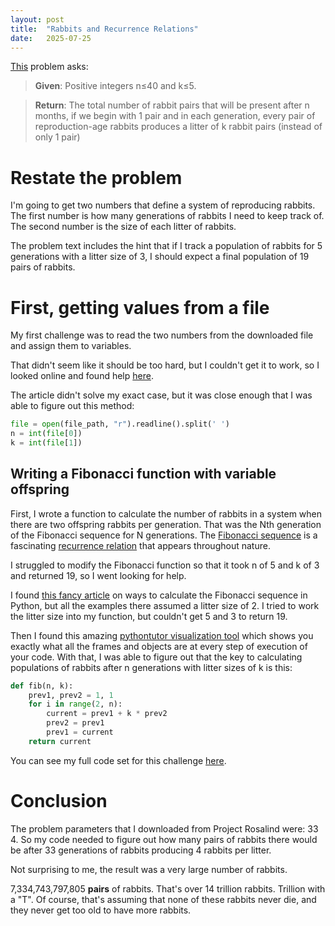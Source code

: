 ```yaml
---
layout: post
title:  "Rabbits and Recurrence Relations"
date:   2025-07-25
---
```


[This](https://rosalind.info/problems/fib/) problem asks:

> **Given**: Positive integers n≤40 and k≤5.

> **Return**: The total number of rabbit pairs that will be present after n months, if we begin with 1 pair and in each generation, every pair of reproduction-age rabbits produces a litter of k rabbit pairs (instead of only 1 pair)

<!--break-->

# Restate the problem

I'm going to get two numbers that define a system of reproducing rabbits. The first number is how many generations of rabbits I need to keep track of. The second number is the size of each litter of rabbits.

The problem text includes the hint that if I track a population of rabbits for 5 generations with a litter size of 3, I should expect a final population of 19 pairs of rabbits.

# First, getting values from a file
My first challenge was to read the two numbers from the downloaded file and assign them to variables.

That didn't seem like it should be too hard, but I couldn't get it to work, so I looked online and found help [here](https://scipython.com/books/book2/chapter-2-the-core-python-language-i/examples/reading-numbers-from-a-file/).

The article didn't solve my exact case, but it was close enough that I was able to figure out this method:

```python 
file = open(file_path, "r").readline().split(' ')
n = int(file[0])
k = int(file[1])
```

## Writing a Fibonacci function with variable offspring
First, I wrote a function to calculate the number of rabbits in a system when there are two offspring rabbits per generation. That was the Nth generation of the Fibonacci sequence for N generations. The [Fibonacci sequence](https://rosalind.info/glossary/fibonacci-sequence/) is a fascinating [recurrence relation](https://en.wikipedia.org/wiki/Recurrence_relation) that appears throughout nature.

I struggled to modify the Fibonacci function so that it took n of 5 and k of 3 and returned 19, so I went looking for help.

I found [this fancy article](https://blog.devgenius.io/interpreting-fibonacci-series-in-python-9e373470885b) on ways to calculate the Fibonacci sequence in Python, but all the examples there assumed a litter size of 2. I tried to work the litter size into my function, but couldn't get 5 and 3 to return 19.

Then I found this amazing [pythontutor visualization tool](https://pythontutor.com/render.html#code=def%20fib%28n,%20k%29%3A%0A%20%20%20%20prev1,%20prev2%20%3D%201,%201%0A%20%20%20%20for%20i%20in%20range%282,%20n%29%3A%0A%20%20%20%20%20%20%20%20current%20%3D%20prev1%20%2B%20k%20*%20prev2%0A%20%20%20%20%20%20%20%20prev2%20%3D%20prev1%0A%20%20%20%20%20%20%20%20prev1%20%3D%20current%0A%20%20%20%20return%20current%0Aprint%28fib%285,%203%29%29&cumulative=false&curInstr=0&heapPrimitives=nevernest&mode=display&origin=opt-frontend.js&py=3&rawInputLstJSON=%5B%5D&textReferences=false)
which shows you exactly what all the frames and objects are at every step of execution of your code. With that, I was able to figure out that the key to calculating populations
of rabbits after n generations with litter sizes of k is this:

```python
def fib(n, k):
    prev1, prev2 = 1, 1
    for i in range(2, n):
        current = prev1 + k * prev2
        prev2 = prev1
        prev1 = current
    return current
```

You can see my full code set for this challenge [here](https://github.com/rmbryan71/rosalind/blob/main/solution-code/fib.py).

# Conclusion
The problem parameters that I downloaded from Project Rosalind were: 33 4.
So my code needed to figure out how many pairs of rabbits there would be after 33 generations of rabbits producing 4 rabbits per litter.

Not surprising to me, the result was a very large number of rabbits.

7,334,743,797,805 **pairs** of rabbits. That's over 14 trillion rabbits. Trillion with a "T". Of course, that's assuming that none of these rabbits never die, and they never get too old to have more rabbits.


